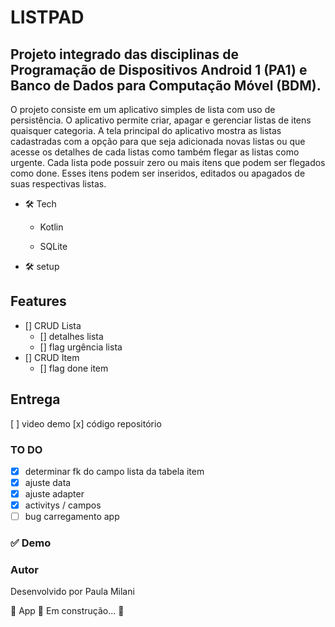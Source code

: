 # LISTPAD

## Projeto integrado das disciplinas de Programação de Dispositivos Android 1 (PA1) e Banco de Dados para Computação Móvel (BDM).

O projeto consiste em um aplicativo simples de lista com uso de
persistência. O aplicativo permite criar, apagar e gerenciar listas de itens quaisquer categoria. A tela
principal do aplicativo  mostra as listas cadastradas com a opção para que seja
adicionada novas listas ou que acesse os detalhes de cada listas como também flegar as listas como urgente. Cada lista pode possuir zero ou mais itens que podem ser flegados como done. Esses itens podem ser inseridos, editados ou apagados de suas respectivas listas.

* 🛠 Tech
    * Kotlin
    
    * SQLite
  
* 🛠 setup

## Features
- [] CRUD Lista
    - [] detalhes lista
    - [] flag urgência lista
- [] CRUD Item
    - [] flag done item
  
## Entrega
  [ ] video demo
  [x] código repositório

### TO DO

- [x] determinar fk do campo lista da tabela item
- [x] ajuste data
- [x] ajuste adapter
- [x] activitys / campos
- [ ] bug carregamento app

### ✅ Demo


### Autor

Desenvolvido por Paula Milani


🚧  App 🚀 Em construção...  🚧




